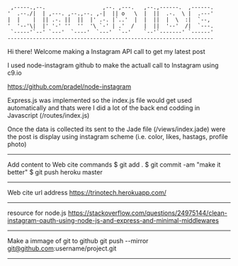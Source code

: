 
     ,-----.,--.                  ,--. ,---.   ,--.,------.  ,------.
    '  .--./|  | ,---. ,--.,--. ,-|  || o   \  |  ||  .-.  \ |  .---'
    |  |    |  || .-. ||  ||  |' .-. |`..'  |  |  ||  |  \  :|  `--, 
    '  '--'\|  |' '-' ''  ''  '\ `-' | .'  /   |  ||  '--'  /|  `---.
     `-----'`--' `---'  `----'  `---'  `--'    `--'`-------' `------'
    ----------------------------------------------------------------- 


Hi there! Welcome making a Instagram API call to get my latest post

I used node-instagram github to make the actuall call to Instagram using c9.io

https://github.com/pradel/node-instagram

Express.js was implemented so the index.js file would get used automatically and
thats were I did a lot of the back end codding in Javascript (/routes/index.js)

Once the data is collected its sent to the Jade file (/views/index.jade) were the 
post is display using instagram scheme (i.e. color, likes, hastags, profile photo)

**************************************************************************
Add content to Web cite commands
$ git add .
$ git commit -am "make it better"
$ git push heroku master

**************************************************************************
Web cite url address
https://trinotech.herokuapp.com/

**************************************************************************
resource for node.js
https://stackoverflow.com/questions/24975144/clean-instagram-oauth-using-node-js-and-express-and-minimal-middlewares

**************************************************************************
Make a immage of git to github
git push --mirror git@github.com:username/project.git
**************************************************************************
